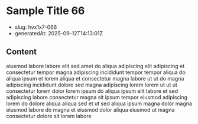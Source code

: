 # Sample Title 66

- slug: hvx1x7-066
- generatedAt: 2025-09-12T14:13:01Z

## Content
eiusmod labore labore elit sed amet do aliqua adipiscing elit adipiscing et consectetur tempor magna adipiscing incididunt tempor tempor aliqua do aliqua ipsum et lorem aliqua et consectetur magna labore ut ut do magna adipiscing incididunt dolore sed magna adipiscing lorem lorem ut ut ut consectetur lorem dolor lorem ipsum do aliqua ipsum elit labore et sed adipiscing labore consectetur magna sit ipsum tempor eiusmod adipiscing lorem do dolore aliqua aliqua sed et ut sed aliqua ipsum magna dolor magna eiusmod labore do magna et eiusmod dolor aliqua eiusmod ut magna consectetur dolore sit lorem labore
